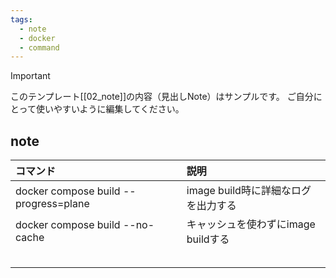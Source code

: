 ```yaml
---
tags:
  - note
  - docker
  - command
---
```

> [!IMPORTANT]
> このテンプレート[[02_note]]の内容（見出しNote）はサンプルです。
> ご自分にとって使いやすいように編集してください。

## note

| コマンド                                  | 説明                      |
| :------------------------------------ | :---------------------- |
| docker compose build --progress=plane | image build時に詳細なログを出力する |
| docker compose build --no-cache       | キャッシュを使わずにimage buildする |
|                                       |                         |
|                                       |                         |
|                                       |                         |
|                                       |                         |
|                                       |                         |
